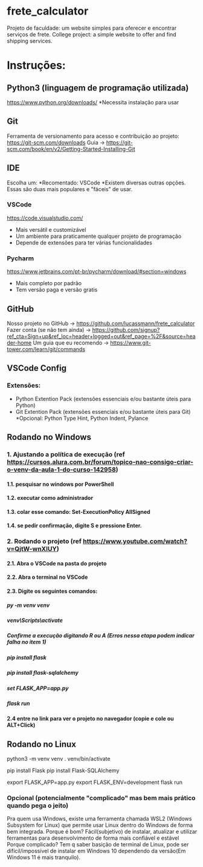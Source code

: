 # frete_calculator
Projeto de faculdade: um website simples para oferecer e encontrar serviços de frete.
College project: a simple website to offer and find shipping services.

# Instruções:
## Python3 (linguagem de programação utilizada)
https://www.python.org/downloads/
*Necessita instalação para usar 

## Git
Ferramenta de versionamento para acesso e contribuição ao projeto:
https://git-scm.com/downloads
Guia -> https://git-scm.com/book/en/v2/Getting-Started-Installing-Git 

## IDE
Escolha um: 
*Recomentado: VSCode
*Existem diversas outras opções. Essas são duas mais populares e "fáceis" de usar.
### VSCode
https://code.visualstudio.com/
- Mais versátil e customizável
- Um ambiente para praticamente qualquer projeto de programação
- Depende de extensões para ter várias funcionalidades
### Pycharm
https://www.jetbrains.com/pt-br/pycharm/download/#section=windows
- Mais completo por padrão
- Tem versão paga e versão gratis

## GitHub
Nosso projeto no GitHub -> https://github.com/lucassmann/frete_calculator
Fazer conta (se não tem ainda) -> https://github.com/signup?ref_cta=Sign+up&ref_loc=header+logged+out&ref_page=%2F&source=header-home
Um guia que eu recomendo -> https://www.git-tower.com/learn/git/commands

## VSCode Config
### Extensões:
- Python Extention Pack (extensões essenciais e/ou bastante úteis para Python)
- Git Extention Pack (extensões essenciais e/ou bastante úteis para Git)
*Opcional: Python Type Hint, Python Indent, Pylance


## Rodando no Windows
### 1. Ajustando a política de execução (ref https://cursos.alura.com.br/forum/topico-nao-consigo-criar-o-venv-da-aula-1-do-curso-142958)
####    1.1. pesquisar no windows por PowerShell
####    1.2. executar como administrador
####    1.3. colar esse comando: Set-ExecutionPolicy AllSigned
####    1.4. se pedir confirmação, digite S e pressione Enter.
### 2. Rodando o projeto (ref https://www.youtube.com/watch?v=QjtW-wnXlUY)
####    2.1. Abra o VSCode na pasta do projeto
####    2.2. Abra o terminal no VSCode
####    2.3. Digite os seguintes comandos:
##### py -m venv venv
##### venv\Scripts\activate
##### Confirme a execução digitando R ou A (Erros nessa etapa podem indicar falha no item 1)
##### pip install flask
##### pip install flask-sqlalchemy
##### set FLASK_APP=app.py
##### flask run
####    2.4 entre no link para ver o projeto no navegador (copie e cole ou ALT+Click)

## Rodando no Linux
python3 -m venv venv
. venv/bin/activate

pip install Flask
pip install Flask-SQLAlchemy

export FLASK_APP=app.py
export FLASK_ENV=development
flask run

### Opcional (potencialmente "complicado" mas bem mais prático quando pega o jeito)
Pra quem usa Windows, existe uma ferramenta chamada WSL2 (Windows Subsystem for Linux) que permite usar Linux dentro do Windows de forma bem integrada.
Porque é bom? Fácil(subjetivo) de instalar, atualizar e utilizar ferramentas para desenvolvimento de forma mais confiável e estável
Porque complicado? Tem q saber basição de terminal de Linux, pode ser difícil/impossível de instalar em Windows 10 dependendo da versão(Em Windows 11 é mais tranquilo).

